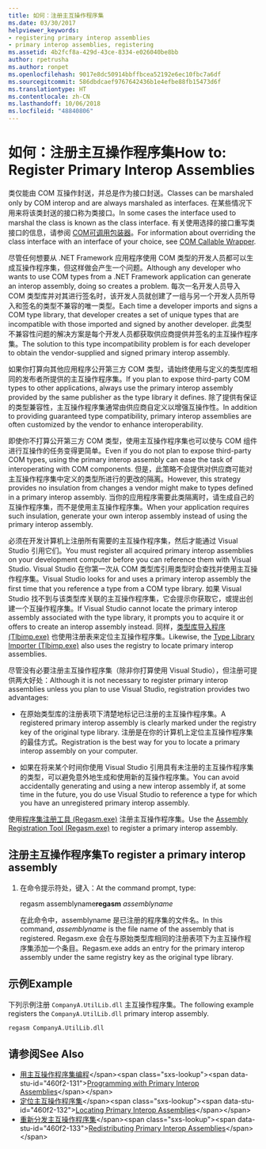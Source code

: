 ```yaml
---
title: 如何：注册主互操作程序集
ms.date: 03/30/2017
helpviewer_keywords:
- registering primary interop assemblies
- primary interop assemblies, registering
ms.assetid: 4b2fcf8a-429d-43ce-8334-e026040be8bb
author: rpetrusha
ms.author: ronpet
ms.openlocfilehash: 9017e8dc50914bbffbcea52192e6ec10fbc7a6df
ms.sourcegitcommit: 586dbdcaef9767642436b1e4efbe88fb15473d6f
ms.translationtype: HT
ms.contentlocale: zh-CN
ms.lasthandoff: 10/06/2018
ms.locfileid: "48840806"
---
```

# <a name="how-to-register-primary-interop-assemblies"></a><span data-ttu-id="460f2-102">如何：注册主互操作程序集</span><span class="sxs-lookup"><span data-stu-id="460f2-102">How to: Register Primary Interop Assemblies</span></span>

<span data-ttu-id="460f2-103">类仅能由 COM 互操作封送，并总是作为接口封送。</span><span class="sxs-lookup"><span data-stu-id="460f2-103">Classes can be marshaled only by COM interop and are always marshaled as interfaces.</span></span> <span data-ttu-id="460f2-104">在某些情况下用来将该类封送的接口称为类接口。</span><span class="sxs-lookup"><span data-stu-id="460f2-104">In some cases the interface used to marshal the class is known as the class interface.</span></span> <span data-ttu-id="460f2-105">有关使用选择的接口重写类接口的信息，请参阅 [COM可调用包装器](../../../docs/framework/interop/com-callable-wrapper.md)。</span><span class="sxs-lookup"><span data-stu-id="460f2-105">For information about overriding the class interface with an interface of your choice, see [COM Callable Wrapper](../../../docs/framework/interop/com-callable-wrapper.md).</span></span>

 <span data-ttu-id="460f2-106">尽管任何想要从 .NET Framework 应用程序使用 COM 类型的开发人员都可以生成互操作程序集，但这样做会产生一个问题。</span><span class="sxs-lookup"><span data-stu-id="460f2-106">Although any developer who wants to use COM types from a .NET Framework application can generate an interop assembly, doing so creates a problem.</span></span> <span data-ttu-id="460f2-107">每次一名开发人员导入 COM 类型库并对其进行签名时，该开发人员就创建了一组与另一个开发人员所导入和签名的类型不兼容的唯一类型。</span><span class="sxs-lookup"><span data-stu-id="460f2-107">Each time a developer imports and signs a COM type library, that developer creates a set of unique types that are incompatible with those imported and signed by another developer.</span></span> <span data-ttu-id="460f2-108">此类型不兼容性问题的解决方案是每个开发人员都获取供应商提供并签名的主互操作程序集。</span><span class="sxs-lookup"><span data-stu-id="460f2-108">The solution to this type incompatibility problem is for each developer to obtain the vendor-supplied and signed primary interop assembly.</span></span>

 <span data-ttu-id="460f2-109">如果你打算向其他应用程序公开第三方 COM 类型，请始终使用与定义的类型库相同的发布者所提供的主互操作程序集。</span><span class="sxs-lookup"><span data-stu-id="460f2-109">If you plan to expose third-party COM types to other applications, always use the primary interop assembly provided by the same publisher as the type library it defines.</span></span> <span data-ttu-id="460f2-110">除了提供有保证的类型兼容性，主互操作程序集通常由供应商自定义以增强互操作性。</span><span class="sxs-lookup"><span data-stu-id="460f2-110">In addition to providing guaranteed type compatibility, primary interop assemblies are often customized by the vendor to enhance interoperability.</span></span>

 <span data-ttu-id="460f2-111">即使你不打算公开第三方 COM 类型，使用主互操作程序集也可以使与 COM 组件进行互操作的任务变得更简单。</span><span class="sxs-lookup"><span data-stu-id="460f2-111">Even if you do not plan to expose third-party COM types, using the primary interop assembly can ease the task of interoperating with COM components.</span></span> <span data-ttu-id="460f2-112">但是，此策略不会提供对供应商可能对主互操作程序集中定义的类型所进行的更改的隔离。</span><span class="sxs-lookup"><span data-stu-id="460f2-112">However, this strategy provides no insulation from changes a vendor might make to types defined in a primary interop assembly.</span></span> <span data-ttu-id="460f2-113">当你的应用程序需要此类隔离时，请生成自己的互操作程序集，而不是使用主互操作程序集。</span><span class="sxs-lookup"><span data-stu-id="460f2-113">When your application requires such insulation, generate your own interop assembly instead of using the primary interop assembly.</span></span>

 <span data-ttu-id="460f2-114">必须在开发计算机上注册所有需要的主互操作程序集，然后才能通过 Visual Studio 引用它们。</span><span class="sxs-lookup"><span data-stu-id="460f2-114">You must register all acquired primary interop assemblies on your development computer before you can reference them with Visual Studio.</span></span> <span data-ttu-id="460f2-115">Visual Studio 在你第一次从 COM 类型库引用类型时会查找并使用主互操作程序集。</span><span class="sxs-lookup"><span data-stu-id="460f2-115">Visual Studio looks for and uses a primary interop assembly the first time that you reference a type from a COM type library.</span></span> <span data-ttu-id="460f2-116">如果 Visual Studio 找不到与该类型库关联的主互操作程序集，它会提示你获取它，或提出创建一个互操作程序集。</span><span class="sxs-lookup"><span data-stu-id="460f2-116">If Visual Studio cannot locate the primary interop assembly associated with the type library, it prompts you to acquire it or offers to create an interop assembly instead.</span></span> <span data-ttu-id="460f2-117">同样，[类型库导入程序 (Tlbimp.exe)](../../../docs/framework/tools/tlbimp-exe-type-library-importer.md) 也使用注册表来定位主互操作程序集。</span><span class="sxs-lookup"><span data-stu-id="460f2-117">Likewise, the [Type Library Importer (Tlbimp.exe)](../../../docs/framework/tools/tlbimp-exe-type-library-importer.md) also uses the registry to locate primary interop assemblies.</span></span>

 <span data-ttu-id="460f2-118">尽管没有必要注册主互操作程序集（除非你打算使用 Visual Studio），但注册可提供两大好处：</span><span class="sxs-lookup"><span data-stu-id="460f2-118">Although it is not necessary to register primary interop assemblies unless you plan to use Visual Studio, registration provides two advantages:</span></span>

-   <span data-ttu-id="460f2-119">在原始类型库的注册表项下清楚地标记已注册的主互操作程序集。</span><span class="sxs-lookup"><span data-stu-id="460f2-119">A registered primary interop assembly is clearly marked under the registry key of the original type library.</span></span> <span data-ttu-id="460f2-120">注册是在你的计算机上定位主互操作程序集的最佳方式。</span><span class="sxs-lookup"><span data-stu-id="460f2-120">Registration is the best way for you to locate a primary interop assembly on your computer.</span></span>

-   <span data-ttu-id="460f2-121">如果在将来某个时间你使用 Visual Studio 引用具有未注册的主互操作程序集的类型，可以避免意外地生成和使用新的互操作程序集。</span><span class="sxs-lookup"><span data-stu-id="460f2-121">You can avoid accidentally generating and using a new interop assembly if, at some time in the future, you do use Visual Studio to reference a type for which you have an unregistered primary interop assembly.</span></span>

<span data-ttu-id="460f2-122">使用[程序集注册工具 (Regasm.exe)](../../../docs/framework/tools/regasm-exe-assembly-registration-tool.md) 注册主互操作程序集。</span><span class="sxs-lookup"><span data-stu-id="460f2-122">Use the [Assembly Registration Tool (Regasm.exe)](../../../docs/framework/tools/regasm-exe-assembly-registration-tool.md) to register a primary interop assembly.</span></span>

## <a name="to-register-a-primary-interop-assembly"></a><span data-ttu-id="460f2-123">注册主互操作程序集</span><span class="sxs-lookup"><span data-stu-id="460f2-123">To register a primary interop assembly</span></span>

1.  <span data-ttu-id="460f2-124">在命令提示符处，键入：</span><span class="sxs-lookup"><span data-stu-id="460f2-124">At the command prompt, type:</span></span>

     <span data-ttu-id="460f2-125">regasm assemblyname</span><span class="sxs-lookup"><span data-stu-id="460f2-125">**regasm** *assemblyname*</span></span>

     <span data-ttu-id="460f2-126">在此命令中，assemblyname 是已注册的程序集的文件名。</span><span class="sxs-lookup"><span data-stu-id="460f2-126">In this command, *assemblyname* is the file name of the assembly that is registered.</span></span> <span data-ttu-id="460f2-127">Regasm.exe 会在与原始类型库相同的注册表项下为主互操作程序集添加一个条目。</span><span class="sxs-lookup"><span data-stu-id="460f2-127">Regasm.exe adds an entry for the primary interop assembly under the same registry key as the original type library.</span></span>

## <a name="example"></a><span data-ttu-id="460f2-128">示例</span><span class="sxs-lookup"><span data-stu-id="460f2-128">Example</span></span>
 <span data-ttu-id="460f2-129">下列示例注册 `CompanyA.UtilLib.dll` 主互操作程序集。</span><span class="sxs-lookup"><span data-stu-id="460f2-129">The following example registers the `CompanyA.UtilLib.dll` primary interop assembly.</span></span>

```console
regasm CompanyA.UtilLib.dll
```

## <a name="see-also"></a><span data-ttu-id="460f2-130">请参阅</span><span class="sxs-lookup"><span data-stu-id="460f2-130">See Also</span></span>

- <span data-ttu-id="460f2-131">[用主互操作程序集编程](https://msdn.microsoft.com/library/306fa1d6-0703-4004-9e93-d0a57f1be81e(v=vs.100))</span><span class="sxs-lookup"><span data-stu-id="460f2-131">[Programming with Primary Interop Assemblies](https://msdn.microsoft.com/library/306fa1d6-0703-4004-9e93-d0a57f1be81e(v=vs.100))</span></span>
- <span data-ttu-id="460f2-132">[定位主互操作程序集](https://msdn.microsoft.com/library/d6768e4b-cd80-414d-a4f8-05d979eb393b(v=vs.100))</span><span class="sxs-lookup"><span data-stu-id="460f2-132">[Locating Primary Interop Assemblies](https://msdn.microsoft.com/library/d6768e4b-cd80-414d-a4f8-05d979eb393b(v=vs.100))</span></span>
- <span data-ttu-id="460f2-133">[重新分发主互操作程序集](https://msdn.microsoft.com/library/e76384f0-d631-474c-bdbd-13884cba0265(v=vs.100))</span><span class="sxs-lookup"><span data-stu-id="460f2-133">[Redistributing Primary Interop Assemblies](https://msdn.microsoft.com/library/e76384f0-d631-474c-bdbd-13884cba0265(v=vs.100))</span></span>